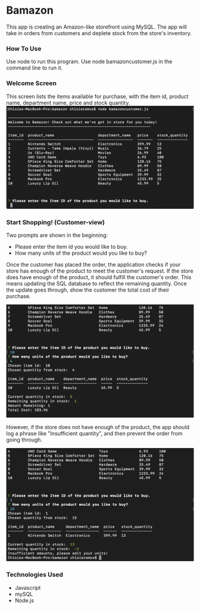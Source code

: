 # Bamazon
This app is creating an Amazon-like storefront using MySQL. The app will take in orders from customers and deplete stock from the store's inventory.

### How To Use 
Use node to run this program. Use node bamazoncustomer.js in the command line to run it.

### Welcome Screen
This screen lists the items available for purchase, with the item id, product name, department name, price and stock quantity. 
![](https://github.com/chloieeeramos/Bamazon/blob/master/screenshots/Screen%20Shot%202019-08-07%20at%2011.26.43%20PM.png)

### Start Shopping! (Customer-view)

Two prompts are shown in the beginning:
* Please enter the item id you would like to buy.
* How many units of the product would you like to buy?

Once the customer has placed the order, the application checks if your store has enough of the product to meet the customer's request. If the store does have enough of the product, it should fulfill the customer's order. This means updating the SQL database to reflect the remaining quantity. Once the update goes through, show the customer the total cost of their purchase.

![](https://github.com/chloieeeramos/Bamazon/blob/master/screenshots/Screen%20Shot%202019-08-07%20at%2011.30.32%20PM.png)

However, if the store does not have enough of the product, the app should log a phrase like "Insufficient quantity", and then prevent the order from going through.

![](https://github.com/chloieeeramos/Bamazon/blob/master/screenshots/Screen%20Shot%202019-08-07%20at%2011.29.35%20PM.png)

### Technologies Used
* Javascript
* mySQL
* Node.js
